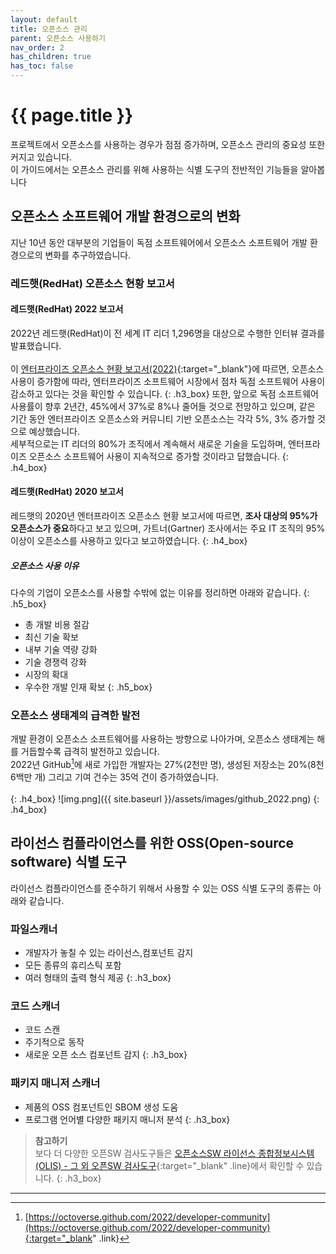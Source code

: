 ```yaml
---
layout: default
title: 오픈소스 관리
parent: 오픈소스 사용하기
nav_order: 2
has_children: true
has_toc: false
---
```

# {{ page.title }}
<div class="summary">
프로젝트에서 오픈소스를 사용하는 경우가 점점 증가하며, 오픈소스 관리의 중요성 또한 커지고 있습니다. <br>
이 가이드에서는 오픈소스 관리를 위해 사용하는 식별 도구의 전반적인 기능들을 알아봅니다
</div>

## 오픈소스 소프트웨어 개발 환경으로의 변화
지난 10년 동안 대부분의 기업들이 독점 소프트웨어에서 오픈소스 소프트웨어 개발 환경으로의 변화를 추구하였습니다.

### 레드햇(RedHat) 오픈소스 현황 보고서
#### 레드햇(RedHat) 2022 보고서
2022년 레드햇(RedHat)이 전 세계 IT 리더 1,296명을 대상으로 수행한 인터뷰 결과를 발표했습니다.<br><br>
이 [엔터프라이즈 오픈소스 현황 보고서(2022)](https://www.redhat.com/en/enterprise-open-source-report/2022){:target="_blank"}에 따르면, 
오픈소스 사용이 증가함에 따라, 엔터프라이즈 소프트웨어 시장에서 점차 독점 소프트웨어 사용이 감소하고 있다는 것을 확인할 수 있습니다.
{: .h3_box}
또한, 앞으로 독점 소프트웨어 사용률이 향후 2년간, 45%에서 37%로 8%나 줄어들 것으로 전망하고 있으며,
같은 기간 동안 엔터프라이즈 오픈소스와 커뮤니티 기반 오픈소스는 각각 5%, 3% 증가할 것으로 예상했습니다.<br> 
세부적으로는 IT 리더의 80%가 조직에서 계속해서 새로운 기술을 도입하며, 엔터프라이즈 오픈소스 소프트웨어 사용이 지속적으로 증가할 것이라고 답했습니다.
{: .h4_box}

#### 레드햇(RedHat) 2020 보고서
레드햇의 2020년 엔터프라이즈 오픈소스 현황 보고서에 따르면, **조사 대상의 95%가 오픈소스가 중요**하다고 보고 있으며, 가트너(Gartner) 조사에서는 주요 IT 조직의 95% 이상이 오픈소스를 사용하고 있다고 보고하였습니다.
{: .h4_box}

##### 오픈소스 사용 이유
다수의 기업이 오픈소스를 사용할 수밖에 없는 이유를 정리하면 아래와 같습니다.
{: .h5_box}
* 총 개발 비용 절감
* 최신 기술 확보
* 내부 기술 역량 강화
* 기술 경쟁력 강화
* 시장의 확대
* 우수한 개발 인재 확보
{: .h5_box}

### 오픈소스 생태계의 급격한 발전

개발 환경이 오픈소스 소프트웨어를 사용하는 방향으로 나아가며, 오픈소스 생태계는 해를 거듭할수록 급격히 발전하고 있습니다.<br>
2022년 GitHub[^github_community]에 새로 가입한 개발자는 27%(2천만 명), 생성된 저장소는 20%(8천6백만 개) 그리고 기여 건수는 35억 건이 증가하였습니다.<br><br>
{: .h4_box}
![img.png]({{ site.baseurl }}/assets/images/github_2022.png)
{: .h4_box}


## 라이선스 컴플라이언스를 위한 OSS(Open-source software) 식별 도구

라이선스 컴플라이언스를 준수하기 위해서 사용할 수 있는 OSS 식별 도구의 종류는 아래와 같습니다.

### 파일스캐너
  - 개발자가 놓칠 수 있는 라이선스,컴포넌트 감지
  - 모든 종류의 휴리스틱 포함
  - 여러 형태의 출력 형식 제공
{: .h3_box}

### 코드 스캐너
  - 코드 스캔
  - 주기적으로 동작
  - 새로운 오픈 소스 컴포넌트 감지
{: .h3_box}

###  패키지 매니저 스캐너
  - 제품의 OSS 컴포넌트인 SBOM 생성 도움
  - 프로그램 언어별 다양한 패키지 매니저 분석
{: .h3_box}

>  **참고하기**  
>  보다 더 다양한 오픈SW 검사도구들은 [오픈소스SW 라이선스 종합정보시스템(OLIS) - 그 외 오픈SW 검사도구](https://www.olis.or.kr/codeEye/OpensourceLicenseInsp.do){:target="_blank" .line}에서 확인할 수 있습니다.
{: .h3_box}
----
[^github_community]: [https://octoverse.github.com/2022/developer-community](https://octoverse.github.com/2022/developer-community){:target="_blank" .link}
